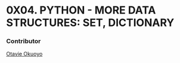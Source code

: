 # 0X04. PYTHON - MORE DATA STRUCTURES: SET, DICTIONARY

### Contributor
[Otavie Okuoyo](https://github.com/Otavie)
